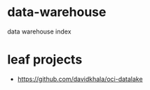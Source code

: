 # data-warehouse
data warehouse index

# leaf projects
- https://github.com/davidkhala/oci-datalake
